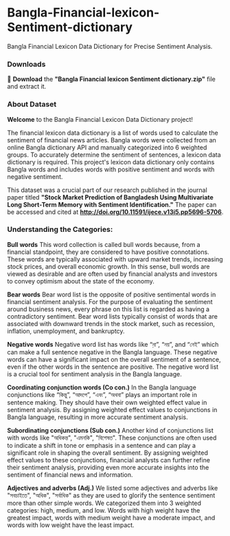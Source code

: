 # Bangla-Financial-lexicon-Sentiment-dictionary
Bangla Financial Lexicon Data Dictionary for Precise Sentiment Analysis.

### Downloads
🔴 **Download** the **"Bangla Financial lexicon Sentiment dictionary.zip"** file and extract it.

### About Dataset
**Welcome** to the Bangla Financial Lexicon Data Dictionary project!

The financial lexicon data dictionary is a list of words used to calculate the sentiment of financial news articles. Bangla words were collected from an online Bangla dictionary API and manually categorized into 6 weighted groups. To accurately determine the sentiment of sentences, a lexicon data dictionary is required. This project's lexicon data dictionary only contains Bangla words and includes words with positive sentiment and words with negative sentiment.

This dataset was a crucial part of our research published in the journal paper titled **"Stock Market Prediction of Bangladesh Using Multivariate Long Short-Term Memory with Sentiment Identification."** The paper can be accessed and cited at **http://doi.org/10.11591/ijece.v13i5.pp5696-5706**.

### Understanding the Categories:

**Bull words**
This word collection is called bull words because, from a financial standpoint, they are considered to have positive connotations. These words are typically associated with upward market trends, increasing stock prices, and overall economic growth. In this sense, bull words are viewed as desirable and are often used by financial analysts and investors to convey optimism about the state of the economy.

**Bear words**
Bear word list is the opposite of positive sentimental words in financial sentiment analysis. For the purpose of evaluating the sentiment around business news, every phrase on this list is regarded as having a contradictory sentiment. Bear word lists typically consist of words that are associated with downward trends in the stock market, such as recession, inflation, unemployment, and bankruptcy.

**Negative words**
Negative word list has words like “ন়া”, “নয়”, and “নেই” which can make a full sentence negative in the Bangla language. These negative words can have a significant impact on the overall sentiment of a sentence, even if the other words in the sentence are positive. The negative word list is a crucial tool for sentiment analysis in the Bangla language.

**Coordinating conjunction words (Co con.)**
In the Bangla language conjunctions like “কিন্তু”, “আদপে”, “এবং”, “অথবা” plays an important role in sentence making. They should have their own weighted effect value in sentiment analysis. By assigning weighted effect values to conjunctions in Bangla language, resulting in more accurate sentiment analysis.

**Subordinating conjunctions (Sub con.)**
Another kind of conjunctions list with words like "অধিকন্ত", "এমনকি", "বিশেষত". These conjunctions are often used to indicate a shift in tone or emphasis in a sentence and can play a significant role in shaping the overall sentiment. By assigning weighted effect values to these conjunctions, financial analysts can further refine their sentiment analysis, providing even more accurate insights into the sentiment of financial news and information.

**Adjectives and adverbs (Adj.)**
We listed some adjectives and adverbs like "সবচাইতে", "অধিক", "সর্বাধিক" as they are used to glorify the sentence sentiment more than other simple words. We categorized them into 3 weighted categories: high, medium, and low. Words with high weight have the greatest impact, words with medium weight have a moderate impact, and words with low weight have the least impact.
